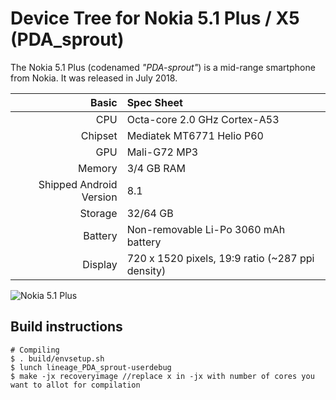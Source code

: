 # Device Tree for Nokia 5.1 Plus / X5 (PDA_sprout)

The Nokia 5.1 Plus (codenamed _"PDA-sprout"_) is a mid-range smartphone from Nokia.
It was released in July 2018.

| Basic                   | Spec Sheet                                                                                                                     |
| -----------------------:|:------------------------------------------------------------------------------------------------------------------------------ |
| CPU                     | Octa-core 2.0 GHz Cortex-A53                                                                                                   |
| Chipset                 | Mediatek MT6771 Helio P60                                                                                                      |
| GPU                     | Mali-G72 MP3                                                                                                                   |
| Memory                  | 3/4 GB RAM                                                                                                                     |
| Shipped Android Version | 8.1                                                                                                                            |
| Storage                 | 32/64 GB                                                                                                                       |
| Battery                 | Non-removable Li-Po 3060 mAh battery                                                                                           |
| Display                 | 720 x 1520 pixels, 19:9 ratio (~287 ppi density)                                                                               |

![Nokia 5.1 Plus](http://ae01.alicdn.com/kf/HTB1EiJHJNSYBuNjSspjq6x73VXaR.jpg)

## Build instructions

```
# Compiling
$ . build/envsetup.sh
$ lunch lineage_PDA_sprout-userdebug
$ make -jx recoveryimage //replace x in -jx with number of cores you want to allot for compilation

```

